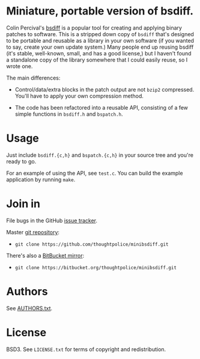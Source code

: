 # Miniature, portable version of bsdiff.

Colin Percival's [bsdiff][] is a popular tool for creating and applying binary
patches to software. This is a stripped down copy of `bsdiff` that's designed
to be portable and reusable as a library in your own software (if you wanted to
say, create your own update system.) Many people end up reusing bsdiff (it's
stable, well-known, small, and has a good license,) but I haven't found a
standalone copy of the library somewhere that I could easily reuse, so I wrote
one.

The main differences:

  * Control/data/extra blocks in the patch output are not `bzip2`
    compressed. You'll have to apply your own compression method.

  * The code has been refactored into a reusable API, consisting of a
    few simple functions in `bsdiff.h` and `bspatch.h`.

# Usage

Just include `bsdiff.{c,h}` and `bspatch.{c,h}` in your source tree
and you're ready to go.

For an example of using the API, see `test.c`. You can build the
example application by running `make`.

# Join in

File bugs in the GitHub [issue tracker][].

Master [git repository][gh]:

* `git clone https://github.com/thoughtpolice/minibsdiff.git`

There's also a [BitBucket mirror][bb]:

* `git clone https://bitbucket.org/thoughtpolice/minibsdiff.git`

# Authors

See [AUTHORS.txt](https://raw.github.com/thoughtpolice/minibsdiff/master/AUTHORS.txt).

# License

BSD3. See `LICENSE.txt` for terms of copyright and redistribution.

[bsdiff]: http://www.daemonology.net/bsdiff/
[issue tracker]: http://github.com/thoughtpolice/minibsdiff/issues
[gh]: http://github.com/thoughtpolice/minibsdiff
[bb]: http://bitbucket.org/thoughtpolice/minibsdiff
